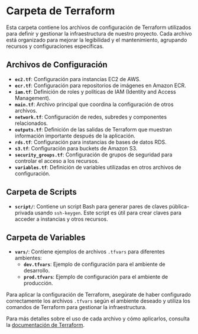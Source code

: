 # Carpeta de Terraform

Esta carpeta contiene los archivos de configuración de Terraform utilizados para definir y gestionar la infraestructura de nuestro proyecto. Cada archivo está organizado para mejorar la legibilidad y el mantenimiento, agrupando recursos y configuraciones específicas. 

## Archivos de Configuración

- **`ec2.tf`**: Configuración para instancias EC2 de AWS.
- **`ecr.tf`**: Configuración para repositorios de imágenes en Amazon ECR.
- **`iam.tf`**: Definición de roles y políticas de IAM (Identity and Access Management).
- **`main.tf`**: Archivo principal que coordina la configuración de otros archivos.
- **`network.tf`**: Configuración de redes, subredes y componentes relacionados.
- **`outputs.tf`**: Definición de las salidas de Terraform que muestran información importante después de la aplicación.
- **`rds.tf`**: Configuración para instancias de bases de datos RDS.
- **`s3.tf`**: Configuración para buckets de Amazon S3.
- **`security_groups.tf`**: Configuración de grupos de seguridad para controlar el acceso a los recursos.
- **`variables.tf`**: Definición de variables utilizadas en otros archivos de configuración.

## Carpeta de Scripts

- **`script/`**: Contiene un script Bash para generar pares de claves pública-privada usando `ssh-keygen`. Este script es útil para crear claves para acceder a instancias y otros recursos.

## Carpeta de Variables

- **`vars/`**: Contiene ejemplos de archivos `.tfvars` para diferentes ambientes:
  - **`dev.tfvars`**: Ejemplo de configuración para el ambiente de desarrollo.
  - **`prod.tfvars`**: Ejemplo de configuración para el ambiente de producción.

Para aplicar la configuración de Terraform, asegúrate de haber configurado correctamente los archivos `.tfvars` según el ambiente deseado y utiliza los comandos de Terraform para gestionar la infraestructura.

Para más detalles sobre el uso de cada archivo y cómo aplicarlos, consulta la [documentación de Terraform](https://www.terraform.io/docs).
